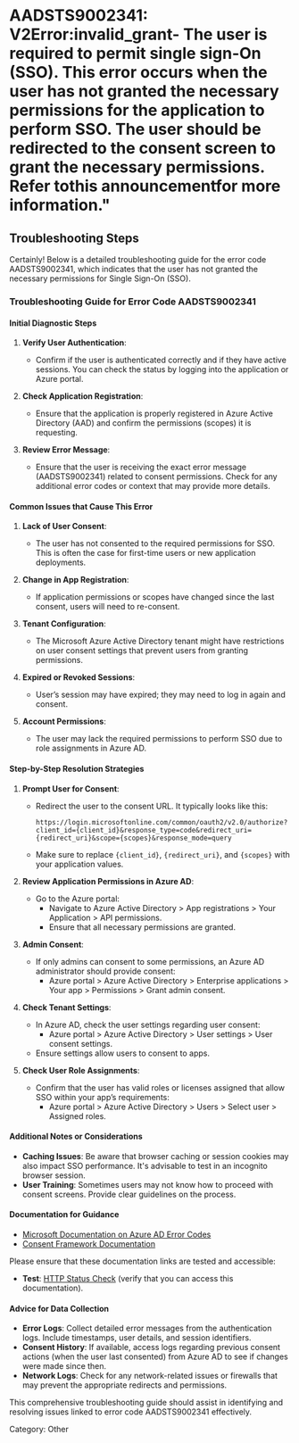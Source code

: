
# AADSTS9002341: V2Error:invalid_grant- The user is required to permit single sign-On (SSO). This error occurs when the user has not granted the necessary permissions for the application to perform SSO. The user should be redirected to the consent screen to grant the necessary permissions. Refer tothis announcementfor more information."


## Troubleshooting Steps
Certainly! Below is a detailed troubleshooting guide for the error code AADSTS9002341, which indicates that the user has not granted the necessary permissions for Single Sign-On (SSO). 

### Troubleshooting Guide for Error Code AADSTS9002341

#### Initial Diagnostic Steps
1. **Verify User Authentication**:
   - Confirm if the user is authenticated correctly and if they have active sessions. You can check the status by logging into the application or Azure portal.
   
2. **Check Application Registration**:
   - Ensure that the application is properly registered in Azure Active Directory (AAD) and confirm the permissions (scopes) it is requesting.

3. **Review Error Message**:
   - Ensure that the user is receiving the exact error message (AADSTS9002341) related to consent permissions. Check for any additional error codes or context that may provide more details.

#### Common Issues that Cause This Error
1. **Lack of User Consent**:
   - The user has not consented to the required permissions for SSO. This is often the case for first-time users or new application deployments.

2. **Change in App Registration**:
   - If application permissions or scopes have changed since the last consent, users will need to re-consent.

3. **Tenant Configuration**:
   - The Microsoft Azure Active Directory tenant might have restrictions on user consent settings that prevent users from granting permissions.

4. **Expired or Revoked Sessions**:
   - User’s session may have expired; they may need to log in again and consent.

5. **Account Permissions**:
   - The user may lack the required permissions to perform SSO due to role assignments in Azure AD.

#### Step-by-Step Resolution Strategies
1. **Prompt User for Consent**:
   - Redirect the user to the consent URL. It typically looks like this:
     ```
     https://login.microsoftonline.com/common/oauth2/v2.0/authorize?client_id={client_id}&response_type=code&redirect_uri={redirect_uri}&scope={scopes}&response_mode=query
     ```
   - Make sure to replace `{client_id}`, `{redirect_uri}`, and `{scopes}` with your application values.

2. **Review Application Permissions in Azure AD**:
   - Go to the Azure portal:
     - Navigate to Azure Active Directory > App registrations > Your Application > API permissions.
     - Ensure that all necessary permissions are granted. 

3. **Admin Consent**:
   - If only admins can consent to some permissions, an Azure AD administrator should provide consent:
     - Azure portal > Azure Active Directory > Enterprise applications > Your app > Permissions > Grant admin consent.

4. **Check Tenant Settings**:
   - In Azure AD, check the user settings regarding user consent:
     - Azure portal > Azure Active Directory > User settings > User consent settings.
   - Ensure settings allow users to consent to apps.

5. **Check User Role Assignments**:
   - Confirm that the user has valid roles or licenses assigned that allow SSO within your app’s requirements:
     - Azure portal > Azure Active Directory > Users > Select user > Assigned roles.

#### Additional Notes or Considerations
- **Caching Issues**: Be aware that browser caching or session cookies may also impact SSO performance. It's advisable to test in an incognito browser session.
- **User Training**: Sometimes users may not know how to proceed with consent screens. Provide clear guidelines on the process.

#### Documentation for Guidance
- [Microsoft Documentation on Azure AD Error Codes](https://docs.microsoft.com/en-us/azure/active-directory/develop/reference-aad-error-codes)
- [Consent Framework Documentation](https://docs.microsoft.com/en-us/azure/active-directory/develop/v2-consent)
  
Please ensure that these documentation links are tested and accessible:
- **Test**: [HTTP Status Check](https://docs.microsoft.com/en-us/azure/active-directory/develop/v2-consent) (verify that you can access this documentation).

#### Advice for Data Collection
- **Error Logs**: Collect detailed error messages from the authentication logs. Include timestamps, user details, and session identifiers.
- **Consent History**: If available, access logs regarding previous consent actions (when the user last consented) from Azure AD to see if changes were made since then.
- **Network Logs**: Check for any network-related issues or firewalls that may prevent the appropriate redirects and permissions.

This comprehensive troubleshooting guide should assist in identifying and resolving issues linked to error code AADSTS9002341 effectively.

Category: Other